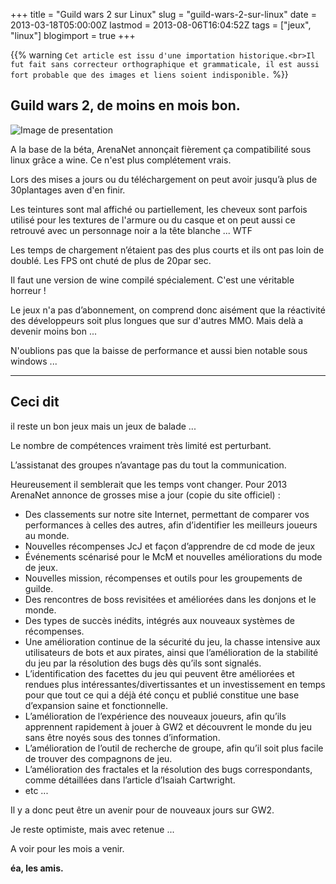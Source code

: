 +++
title = "Guild wars 2 sur Linux"
slug = "guild-wars-2-sur-linux"
date = 2013-03-18T05:00:00Z
lastmod = 2013-08-06T16:04:52Z
tags = ["jeux", "linux"]
blogimport = true
+++

{{% warning `Cet article est issu d'une importation historique.<br>Il fut fait sans correcteur orthographique et grammaticale, il est aussi fort probable que des images et liens soient indisponible.` %}}

## Guild wars 2, de moins en mois bon.

![Image de presentation](/images/www.ylluminatis.com-forum-uploads-ac62a944dff38639c307587be7f15a4f.jpg "")

A la base de la béta, ArenaNet annonçait fièrement ça compatibilité sous linux grâce a wine. Ce n'est plus complétement vrais.

Lors des mises a jours ou du téléchargement on peut avoir jusqu’à plus de 30plantages aven d'en finir.

Les teintures sont mal affiché ou partiellement, les cheveux sont parfois utilisé pour les textures de l'armure ou du casque et on peut aussi ce retrouvé avec un personnage noir a la tête blanche ... WTF

Les temps de chargement n’étaient pas des plus courts et ils ont pas loin de doublé. Les FPS ont chuté de plus de 20par sec.

Il faut une version de wine compilé spécialement. C'est une véritable horreur !

Le jeux n'a pas d’abonnement, on comprend donc aisément que la réactivité des développeurs soit plus longues que sur d'autres MMO. Mais delà a devenir moins bon ...

N'oublions pas que la baisse de performance et aussi bien notable sous windows ...

---

## Ceci dit

il reste un bon jeux mais un jeux de balade ...

Le nombre de compétences vraiment très limité est perturbant.

L’assistanat des groupes n’avantage pas du tout la communication.

Heureusement il semblerait que les temps vont changer. Pour 2013 ArenaNet annonce de grosses mise a jour (copie du site officiel) :

- Des classements sur notre site Internet, permettant de comparer vos performances à celles des autres, afin d’identifier les meilleurs joueurs au monde.
- Nouvelles récompenses JcJ et façon d’apprendre de cd mode de jeux
- Événements scénarisé pour le McM et nouvelles améliorations du mode de jeux.
- Nouvelles mission, récompenses et outils pour les groupements de guilde.
- Des rencontres de boss revisitées et améliorées dans les donjons et le monde.
- Des types de succès inédits, intégrés aux nouveaux systèmes de récompenses.
- Une amélioration continue de la sécurité du jeu, la chasse intensive aux utilisateurs de bots et aux pirates, ainsi que l’amélioration de la stabilité du jeu par la résolution des bugs dès qu’ils sont signalés.
- L’identification des facettes du jeu qui peuvent être améliorées et rendues plus intéressantes/divertissantes et un investissement en temps pour que tout ce qui a déjà été conçu et publié constitue une base d’expansion saine et fonctionnelle.
- L’amélioration de l’expérience des nouveaux joueurs, afin qu’ils apprennent rapidement à jouer à GW2 et découvrent le monde du jeu sans être noyés sous des tonnes d’information.
- L’amélioration de l’outil de recherche de groupe, afin qu’il soit plus facile de trouver des compagnons de jeu.
- L’amélioration des fractales et la résolution des bugs correspondants, comme détaillées dans l’article d’Isaiah Cartwright.
- etc ...

Il y a donc peut être un avenir pour de nouveaux jours sur GW2.

Je reste optimiste, mais avec retenue ...

A voir pour les mois a venir.

**éa, les amis.**
